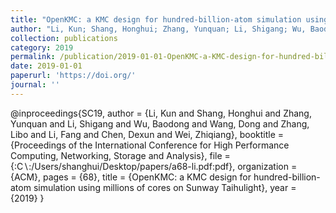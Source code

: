 ```yaml
---
title: "OpenKMC: a KMC design for hundred-billion-atom simulation using millions of cores on Sunway Taihulight"
author: "Li, Kun; Shang, Honghui; Zhang, Yunquan; Li, Shigang; Wu, Baodong; Wang, Dong; Zhang, Libo; Li, Fang; Chen, Dexun; Wei, Zhiqiang"
collection: publications
category: 2019
permalink: /publication/2019-01-01-OpenKMC-a-KMC-design-for-hundred-billion-atom-simulation-using-millions-of-cores-on-Sunway-Taihulight
date: 2019-01-01
paperurl: 'https://doi.org/'
journal: ''
---
```

@inproceedings{SC19,
 author = {Li, Kun and Shang, Honghui and Zhang, Yunquan and Li, Shigang and Wu, Baodong and Wang, Dong and Zhang, Libo and Li, Fang and Chen, Dexun and Wei, Zhiqiang},
 booktitle = {Proceedings of the International Conference for High Performance Computing, Networking, Storage and Analysis},
 file = {:C$\backslash$:/Users/shanghui/Desktop/papers/a68-li.pdf:pdf},
 organization = {ACM},
 pages = {68},
 title = {OpenKMC: a KMC design for hundred-billion-atom simulation using millions of cores on Sunway Taihulight},
 year = {2019}
}
